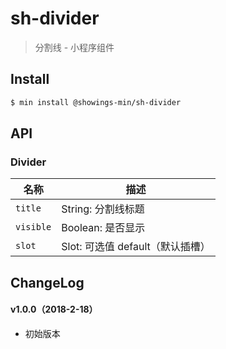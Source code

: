 # sh-divider

> 分割线 - 小程序组件

## Install

``` bash
$ min install @showings-min/sh-divider
```


## API

### Divider

| 名称                  | 描述                         |
|----------------------|------------------------------|
|`title`           |String: 分割线标题|
|`visible`         |Boolean: 是否显示|
|`slot`    |Slot: 可选值 default（默认插槽）|

## ChangeLog

#### v1.0.0（2018-2-18）

- 初始版本
